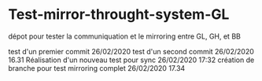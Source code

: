 # Test-mirror-throught-system-GL
dépot pour tester la communiquation et le mirroring entre GL, GH, et BB

test d'un premier commit 26/02/2020 
test d'un second  commit 26/02/2020 16.31
Réalisation d'un nouveau test pour sync 26/02/2020 17:32
création de branche pour test mirroring complet 26/02/2020 17.34
